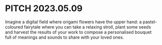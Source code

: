 # PITCH 2023.05.09

Imagine a digital field where origami flowers have the upper hand: a pastel-coloured fairytale where you can take a relaxing stroll, plant some seeds and harvest the results of your work to compose a personalised bouquet full of meanings and sounds to share with your loved ones.
